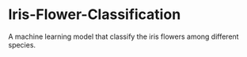 # Iris-Flower-Classification
A machine learning model that classify the iris flowers among different species.
